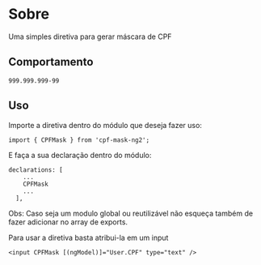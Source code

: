 # Sobre

Uma simples diretiva para gerar máscara de CPF

## Comportamento

```
999.999.999-99
```

## Uso

Importe a diretiva dentro do módulo que deseja fazer uso:

```
import { CPFMask } from 'cpf-mask-ng2';
```

E faça a sua declaração dentro do módulo:

``` 
declarations: [ 
    ...    
    CPFMask
    ...
  ],
```

Obs: Caso seja um modulo global ou reutilizável não esqueça também de fazer adicionar no array de exports.

Para usar a diretiva basta atribui-la em um input

```
<input CPFMask [(ngModel)]="User.CPF" type="text" />
```